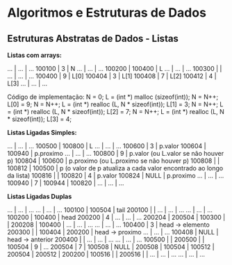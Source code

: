 # Algoritmos e Estruturas de Dados

## Estruturas Abstratas de Dados - Listas

**Listas com arrays:**

  ...  |   ...   | ...
100100 |    3    |  N
  ...  |   ...   | ...
100200 | 100400  |  L
  ...  |   ...   | ...
100300 |         |     
  ...  |   ...   | ...
100400 |    9    | L[0]
100404 |    3    | L[1]
100408 |    7    | L[2]
100412 |    4    | L[3]
  ...  |   ...   | ...

Código de implementação:
N = 0;
L = (int *) malloc (sizeof(int));
N = N++;
L[0] = 9;
N = N++;
L = (int *) realloc (L, N * sizeof(int));
L[1] = 3;
N = N++;
L = (int *) realloc (L, N * sizeof(int));
L[2] = 7;
N = N++;
L = (int *) realloc (L, N * sizeof(int));
L[3] = 4;

**Listas Ligadas Simples:**

  ...  |   ...   | ...
100500 |  100800 |  L
  ...  |   ...   | ...
100600 |    3    | p.valor
100604 |  100940 | p.proximo
  ...  |   ...   | ...
100800 |    9    | p.valor (ou L.valor se não houver p)
100804 |  100600 | p.proximo (ou L.proximo se não houver p)
100808 |         |
100812 |  100500 | p  (o valor de p atualiza a cada valor encontrado ao longo da lista)
100816 |         |
100820 |    4    | p.valor
100824 |   NULL  | p.proximo
  ...  |   ...   | ...
100940 |    7    |
100944 |  100820 | 
  ...  |   ...   | ...

**Listas Ligadas Duplas**

  ...  |   ...   | ...                         ...  |   ...   | ...
100100 |  100504 | tail                      200100 |         | 
  ...  |   ...   | ...                         ...  |   ...   | ...
100200 |  100400 | head                      200200 |    4    | 
  ...  |   ...   | ...                       200204 |  200504 |
100300 |         |                           200208 |  100400 | 
  ...  |   ...   | ...                         ...  |   ...   | ...
100400 |    3    | head -> elemento          200300 |         | 
100404 | 200200  | head -> proximo             ...  |   ...   | ...
100408 |   NULL  | head -> anterior          200400 |         | 
  ...  |   ...   | ...                         ...  |   ...   | ...
100500 |         |                           200500 |         | 
100504 |    9    | ...                       200504 |    7    |
100508 |   NULL  |                           200508 |  100504 | 
100512 |  200504 |                           200512 |  200200 |
100516 |         |                           200516 |         | 
  ...  |   ...   |  ...                        ...  |   ...   | ...